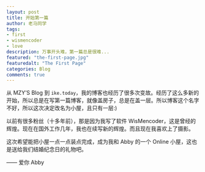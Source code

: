 ```yaml
---
layout: post
title: 开始第一篇
author: 老马同学
tags: 
- first
- wismencoder
- love
description: 万事开头难，第一篇总是很难...
featured: "the-first-page.jpg"
featuredalt: "The First Page"
categories: Blog
comments: true
---
```


从 MZY’S Blog 到 ``ike.today``，我的博客也经历了很多次变故。经历了这么多新的开始，所以总是在写第一篇博客，就像盖房子，总是在盖一层。所以博客这个名字不好，所以这次决定改名为小屋，且只有一层:)

以前有很多粉丝（十多年前），那是因为我写了软件 WisMencoder，这是曾经的辉煌。现在在国外工作几年，我也在续写新的辉煌。而且现在我喜欢上了摄影。

这次希望能把小屋一点一点装点完成，成为我和 Abby 的一个 Online 小屋，这也是送给我们结婚纪念日的礼物吧。

—— 爱你 Abby